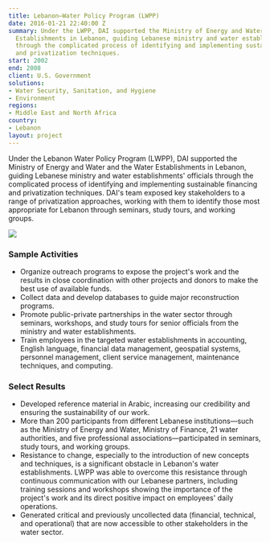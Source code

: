 ```yaml
---
title: Lebanon—Water Policy Program (LWPP)
date: 2016-01-21 22:40:00 Z
summary: Under the LWPP, DAI supported the Ministry of Energy and Water and the Water
  Establishments in Lebanon, guiding Lebanese ministry and water establishments' officials
  through the complicated process of identifying and implementing sustainable financing
  and privatization techniques.
start: 2002
end: 2008
client: U.S. Government
solutions:
- Water Security, Sanitation, and Hygiene
- Environment
regions:
- Middle East and North Africa
country:
- Lebanon
layout: project
---
```


Under the Lebanon Water Policy Program (LWPP), DAI supported the Ministry of Energy and Water and the Water Establishments in Lebanon, guiding Lebanese ministry and water establishments' officials through the complicated process of identifying and implementing sustainable financing and privatization techniques. DAI's team exposed key stakeholders to a range of privatization approaches, working with them to identify those most appropriate for Lebanon through seminars, study tours, and working groups.

![][1]

### Sample Activities

* Organize outreach programs to expose the project's work and the results in close coordination with other projects and donors to make the best use of available funds.
* Collect data and develop databases to guide major reconstruction programs.
* Promote public-private partnerships in the water sector through seminars, workshops, and study tours for senior officials from the ministry and water establishments.
* Train employees in the targeted water establishments in accounting, English language, financial data management, geospatial systems, personnel management, client service management, maintenance techniques, and computing.

### Select Results

* Developed reference material in Arabic, increasing our credibility and ensuring the sustainability of our work.
* More than 200 participants from different Lebanese institutions—such as the Ministry of Energy and Water, Ministry of Finance, 21 water authorities, and five professional associations—participated in seminars, study tours, and working groups.
* Resistance to change, especially to the introduction of new concepts and techniques, is a significant obstacle in Lebanon's water establishments. LWPP was able to overcome this resistance through continuous communication with our Lebanese partners, including training sessions and workshops showing the importance of the project's work and its direct positive impact on employees' daily operations.
* Generated critical and previously uncollected data (financial, technical, and operational) that are now accessible to other stakeholders in the water sector.

[1]: https://assetify-dai.com/projects/LebanonWaterPolicy.jpg
